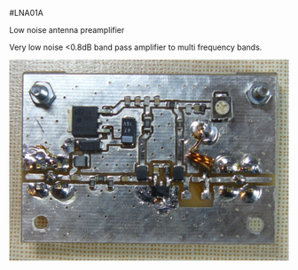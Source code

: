 <!--- PrjInfo ---> <!--- Please remove this line after manually editing --->
<!--- 00a56be08b96043df9e37d6aff7b6990 --->
<!--- Created:20170112-18:22: ---> 
<!--- Author:Mlab: ---> 
<!--- AuthorEmail:mlab@mlab.cz: ---> 
<!--- Tags:imported: ---> 
<!--- Ust:http://www.ust.cz/shop/product_info.php?cPath=22_62&products_id=192&osCsid=69e11e09ca730fe7ff7ea73a63005c82: ---> 
<!--- Name:LNA01A: --->
#LNA01A 
<!--- LongName --->
Low noise antenna preamplifier
<!--- ELongName ---> 

<!--- Lead --->
Very low noise <0.8dB band pass amplifier to multi frequency bands.
<!--- ELead ---> 

![LeadImg](LNA01A_Bottom_Small.JPG) 


​
​
<!--- Description --->
<!--- EDescription --->
<!--- Content --->
<!--- EContent --->
            